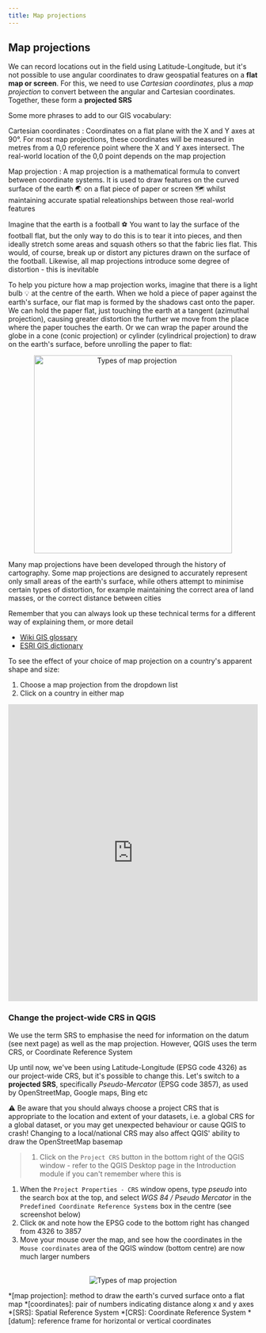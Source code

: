 ```yaml
---
title: Map projections
---
```


## Map projections

We can record locations out in the field using Latitude-Longitude, but it's not possible to use angular coordinates to draw geospatial features on a **flat map or screen**.  For this, we need to use *Cartesian coordinates*, plus a *map projection* to convert between the angular and Cartesian coordinates.  Together, these form a **projected SRS**

Some more phrases to add to our GIS vocabulary:

Cartesian coordinates
: Coordinates on a flat plane with the X and Y axes at 90&#176;.  For most map projections, these coordinates will be measured in metres from a 0,0 reference point where the X and Y axes intersect.  The real-world location of the 0,0 point depends on the map projection

Map projection
: A map projection is a mathematical formula to convert between coordinate systems.  It is used to draw features on the curved surface of the earth :earth_asia: on a flat piece of paper or screen :world_map: whilst maintaining accurate spatial releationships between those real-world features 

Imagine that the earth is a football :soccer:  You want to lay the surface of the football flat, but the only way to do this is to tear it into pieces, and then ideally stretch some areas and squash others so that the fabric lies flat.  This would, of course, break up or distort any pictures drawn on the surface of the football.  Likewise, all map projections introduce some degree of distortion - this is inevitable

To help you picture how a map projection works, imagine that there is a light bulb :bulb: at the centre of the earth.  When we hold a piece of paper against the earth's surface, our flat map is formed by the shadows cast onto the paper.  We can hold the paper flat, just touching the earth at a tangent (azimuthal projection), causing greater distortion the further we move from the place where the paper touches the earth.  Or we can wrap the paper around the globe in a cone (conic projection) or cylinder (cylindrical projection) to draw on the earth's surface, before unrolling the paper to flat:

<center><a title="Types of map projection, by cmglee, US government, Clindberg, Palosirkka, CC BY-SA 4.0, via Wikimedia Commons"><img width="400" alt="Types of map projection" src="https://upload.wikimedia.org/wikipedia/commons/thumb/c/c1/Comparison_of_cartography_surface_development.svg/512px-Comparison_of_cartography_surface_development.svg.png"></a></center>

Many map projections have been developed through the history of cartography.  Some map projections are designed to accurately represent only small areas of the earth's surface, while others attempt to minimise certain types of distortion, for example maintaining the correct area of land masses, or the correct distance between cities

Remember that you can always look up these technical terms for a different way of explaining them, or more detail
- [Wiki GIS glossary](http://www.wiki.gis.com/wiki/index.php/GIS_Glossary)
- [ESRI GIS dictionary](http://support.esri.com/en/knowledgebase/Gisdictionary/search)

To see the effect of your choice of map projection on a country's apparent shape and size:
1. Choose a map projection from the dropdown list
2. Click on a country in either map 

<iframe width="100%" height="600" frameborder="0"
  src="https://observablehq.com/embed/@lucytallents/map-projections?cells=toEmbed"></iframe>


### Change the project-wide CRS in QGIS

We use the term SRS to emphasise the need for information on the datum (see next page) as well as the map projection.  However, QGIS uses the term CRS, or Coordinate Reference System

Up until now, we've been using Latitude-Longitude (EPSG code 4326) as our project-wide CRS, but it's possible to change this.  Let's switch to a **projected SRS**, specifically *Pseudo-Mercator* (EPSG code 3857), as used by OpenStreetMap, Google maps, Bing etc

:warning: Be aware that you should always choose a project CRS that is appropriate to the location and extent of your datasets, i.e. a global CRS for a global dataset, or you may get unexpected behaviour or cause QGIS to crash!  Changing to a local/national CRS may also affect QGIS' ability to draw the OpenStreetMap basemap

> 1. Click on the `Project CRS` button in the bottom right of the QGIS window - refer to the QGIS Desktop page in the Introduction module if you can't remember where this is
1. When the `Project Properties - CRS` window opens, type *pseudo* into the search box at the top, and select *WGS 84 / Pseudo Mercator* in the `Predefined Coordinate Reference Systems` box in the centre (see screenshot below)
2. Click `OK` and note how the EPSG code to the bottom right has changed from 4326 to 3857
3. Move your mouse over the map, and see how the coordinates in the `Mouse coordinates` area of the QGIS window (bottom centre) are now much larger numbers

<br>

<center><a title="Types of map projection"><img alt="Types of map projection" src="{{site.baseurl}}/src/img/QGIS_ProjectProperties_CRS.png"></a></center>

*[map projection]: method to draw the earth's curved surface onto a flat map
*[coordinates]: pair of numbers indicating distance along x and y axes
*[SRS]: Spatial Reference System
*[CRS]: Coordinate Reference System
*[datum]: reference frame for horizontal or vertical coordinates


<!-- Interactive dataviz of what coordinates mean (spherical versus cartesian) - draggable globe with tooltip of coordinates in multiple SRSs, or later? -->

<!-- https://observablehq.com/@lindacmsheard/converting-from-xy-coordinates-on-a-flat-surface-to-geodeti -->

<!-- Geographic to projected coordinates -->